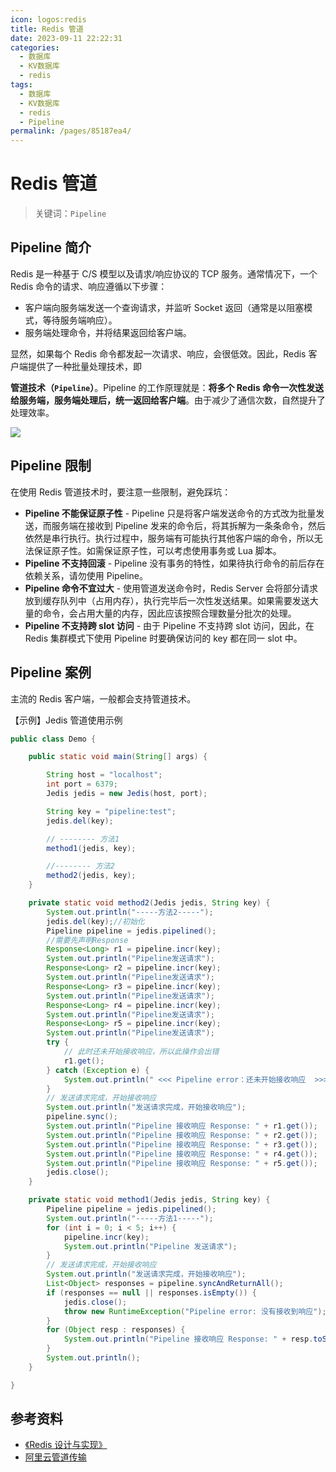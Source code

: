 ```yaml
---
icon: logos:redis
title: Redis 管道
date: 2023-09-11 22:22:31
categories:
  - 数据库
  - KV数据库
  - redis
tags:
  - 数据库
  - KV数据库
  - redis
  - Pipeline
permalink: /pages/85187ea4/
---
```


# Redis 管道

> 关键词：`Pipeline`

## Pipeline 简介

Redis 是一种基于 C/S 模型以及请求/响应协议的 TCP 服务。通常情况下，一个 Redis 命令的请求、响应遵循以下步骤：

- 客户端向服务端发送一个查询请求，并监听 Socket 返回（通常是以阻塞模式，等待服务端响应）。
- 服务端处理命令，并将结果返回给客户端。

显然，如果每个 Redis 命令都发起一次请求、响应，会很低效。因此，Redis 客户端提供了一种批量处理技术，即

**管道技术（`Pipeline`）**。Pipeline 的工作原理就是：**将多个 Redis 命令一次性发送给服务端，服务端处理后，统一返回给客户端**。由于减少了通信次数，自然提升了处理效率。

![](https://help-static-aliyun-doc.aliyuncs.com/assets/img/zh-CN/7268887661/p514690.jpg)

## Pipeline 限制

在使用 Redis 管道技术时，要注意一些限制，避免踩坑：

- **Pipeline 不能保证原子性** - Pipeline 只是将客户端发送命令的方式改为批量发送，而服务端在接收到 Pipeline 发来的命令后，将其拆解为一条条命令，然后依然是串行执行。执行过程中，服务端有可能执行其他客户端的命令，所以无法保证原子性。如需保证原子性，可以考虑使用事务或 Lua 脚本。
- **Pipeline 不支持回滚** - Pipeline 没有事务的特性，如果待执行命令的前后存在依赖关系，请勿使用 Pipeline。
- **Pipeline 命令不宜过大** - 使用管道发送命令时，Redis Server 会将部分请求放到缓存队列中（占用内存），执行完毕后一次性发送结果。如果需要发送大量的命令，会占用大量的内存，因此应该按照合理数量分批次的处理。
- **Pipeline 不支持跨 slot 访问** - 由于 Pipeline 不支持跨 slot 访问，因此，在 Redis 集群模式下使用 Pipeline 时要确保访问的 key 都在同一 slot 中。

## Pipeline 案例

主流的 Redis 客户端，一般都会支持管道技术。

【示例】Jedis 管道使用示例

```java
public class Demo {

    public static void main(String[] args) {

        String host = "localhost";
        int port = 6379;
        Jedis jedis = new Jedis(host, port);

        String key = "pipeline:test";
        jedis.del(key);

        // -------- 方法1
        method1(jedis, key);

        //-------- 方法2
        method2(jedis, key);
    }

    private static void method2(Jedis jedis, String key) {
        System.out.println("-----方法2-----");
        jedis.del(key);//初始化
        Pipeline pipeline = jedis.pipelined();
        //需要先声明Response
        Response<Long> r1 = pipeline.incr(key);
        System.out.println("Pipeline发送请求");
        Response<Long> r2 = pipeline.incr(key);
        System.out.println("Pipeline发送请求");
        Response<Long> r3 = pipeline.incr(key);
        System.out.println("Pipeline发送请求");
        Response<Long> r4 = pipeline.incr(key);
        System.out.println("Pipeline发送请求");
        Response<Long> r5 = pipeline.incr(key);
        System.out.println("Pipeline发送请求");
        try {
            // 此时还未开始接收响应，所以此操作会出错
            r1.get();
        } catch (Exception e) {
            System.out.println(" <<< Pipeline error：还未开始接收响应  >>> ");
        }
        // 发送请求完成，开始接收响应
        System.out.println("发送请求完成，开始接收响应");
        pipeline.sync();
        System.out.println("Pipeline 接收响应 Response: " + r1.get());
        System.out.println("Pipeline 接收响应 Response: " + r2.get());
        System.out.println("Pipeline 接收响应 Response: " + r3.get());
        System.out.println("Pipeline 接收响应 Response: " + r4.get());
        System.out.println("Pipeline 接收响应 Response: " + r5.get());
        jedis.close();
    }

    private static void method1(Jedis jedis, String key) {
        Pipeline pipeline = jedis.pipelined();
        System.out.println("-----方法1-----");
        for (int i = 0; i < 5; i++) {
            pipeline.incr(key);
            System.out.println("Pipeline 发送请求");
        }
        // 发送请求完成，开始接收响应
        System.out.println("发送请求完成，开始接收响应");
        List<Object> responses = pipeline.syncAndReturnAll();
        if (responses == null || responses.isEmpty()) {
            jedis.close();
            throw new RuntimeException("Pipeline error: 没有接收到响应");
        }
        for (Object resp : responses) {
            System.out.println("Pipeline 接收响应 Response: " + resp.toString());
        }
        System.out.println();
    }

}
```

## 参考资料

- [《Redis 设计与实现》](https://item.jd.com/11486101.html)
- [阿里云管道传输](https://help.aliyun.com/zh/redis/use-cases/use-pipelining-to-batch-issue-commands?spm=a2c4g.11186623.0.0.1c193393SEIu92)
